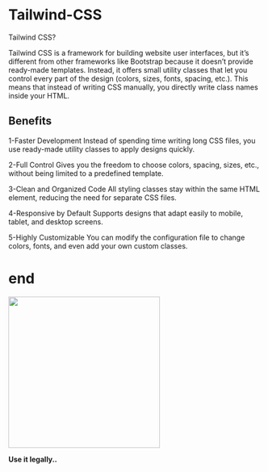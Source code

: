 # Tailwind-CSS
Tailwind CSS?

Tailwind CSS is a framework for building website user interfaces, but it’s different from other frameworks like Bootstrap because it doesn’t provide ready-made templates. Instead, it offers small utility classes that let you control every part of the design (colors, sizes, fonts, spacing, etc.).
This means that instead of writing CSS manually, you directly write class names inside your HTML.

## Benefits

1-Faster Development
Instead of spending time writing long CSS files, you use ready-made utility classes to apply designs quickly.

2-Full Control
Gives you the freedom to choose colors, spacing, sizes, etc., without being limited to a predefined template.

3-Clean and Organized Code
All styling classes stay within the same HTML element, reducing the need for separate CSS files.

4-Responsive by Default
Supports designs that adapt easily to mobile, tablet, and desktop screens.

5-Highly Customizable
You can modify the configuration file to change colors, fonts, and even add your own custom classes.


# end
<img src="https://th.bing.com/th/id/R.ba83d4b3fd2099e44fe580d519e08037?rik=NJoyNWb%2boU7wXQ&pid=ImgRaw&r=0" width="300">



**Use it legally..**
